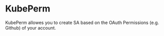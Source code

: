 # KubePerm
KubePerm allowes you to create SA based on the OAuth Permissions (e.g. Github) of your account.
